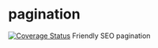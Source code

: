 # pagination
[![Coverage Status](https://coveralls.io/repos/github/panacholn/pagination/badge.svg)](https://coveralls.io/github/panacholn/pagination)
Friendly SEO pagination
